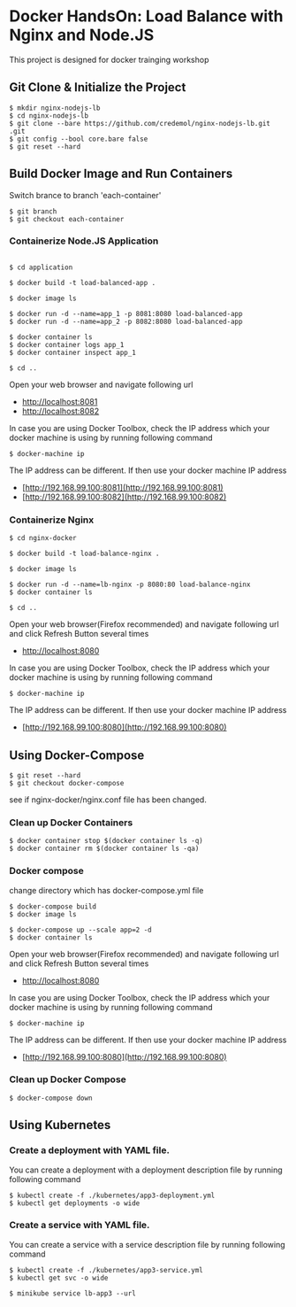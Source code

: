 # Docker HandsOn: Load Balance with Nginx and Node.JS
This project is designed for docker trainging workshop


## Git Clone & Initialize the Project
```
$ mkdir nginx-nodejs-lb
$ cd nginx-nodejs-lb
$ git clone --bare https://github.com/credemol/nginx-nodejs-lb.git .git
$ git config --bool core.bare false
$ git reset --hard
```

## Build Docker Image and Run Containers
Switch brance to branch 'each-container'

```
$ git branch
$ git checkout each-container
```

### Containerize Node.JS Application 
```

$ cd application

$ docker build -t load-balanced-app .

$ docker image ls

$ docker run -d --name=app_1 -p 8081:8080 load-balanced-app
$ docker run -d --name=app_2 -p 8082:8080 load-balanced-app

$ docker container ls
$ docker container logs app_1
$ docker container inspect app_1

$ cd ..
```
Open your web browser and navigate following url
* [http://localhost:8081](http://localhost:8081)
* [http://localhost:8082](http://localhost:8082)

In case you are using Docker Toolbox, check the IP address which your docker machine is using by running following command

```
$ docker-machine ip
```
The IP address can be different. If then use your docker machine IP address
* [http://192.168.99.100:8081](http://192.168.99.100:8081)
* [http://192.168.99.100:8082](http://192.168.99.100:8082)

### Containerize Nginx
```
$ cd nginx-docker

$ docker build -t load-balance-nginx .

$ docker image ls

$ docker run -d --name=lb-nginx -p 8080:80 load-balance-nginx
$ docker container ls

$ cd ..
```

Open your web browser(Firefox recommended) and navigate following url and click Refresh Button several times
* [http://localhost:8080](http://localhost:8080)

In case you are using Docker Toolbox, check the IP address which your docker machine is using by running following command

```
$ docker-machine ip
```
The IP address can be different. If then use your docker machine IP address
* [http://192.168.99.100:8080](http://192.168.99.100:8080)

## Using Docker-Compose

```
$ git reset --hard
$ git checkout docker-compose
```

see if nginx-docker/nginx.conf file has been changed.

### Clean up Docker Containers 
```
$ docker container stop $(docker container ls -q)
$ docker container rm $(docker container ls -qa)
```

### Docker compose
change directory which has docker-compose.yml file

```
$ docker-compose build
$ docker image ls

$ docker-compose up --scale app=2 -d
$ docker container ls
```

Open your web browser(Firefox recommended) and navigate following url and click Refresh Button several times
* [http://localhost:8080](http://localhost:8080)

In case you are using Docker Toolbox, check the IP address which your docker machine is using by running following command

```
$ docker-machine ip
```
The IP address can be different. If then use your docker machine IP address
* [http://192.168.99.100:8080](http://192.168.99.100:8080)



### Clean up Docker Compose
```
$ docker-compose down
```

## Using Kubernetes

### Create a deployment with YAML file.
You can create a deployment with a deployment description file by running following command

```
$ kubectl create -f ./kubernetes/app3-deployment.yml
$ kubectl get deployments -o wide
```

### Create a service with YAML file.
You can create a service with a service description file by running following command

```
$ kubectl create -f ./kubernetes/app3-service.yml
$ kubectl get svc -o wide

$ minikube service lb-app3 --url
```